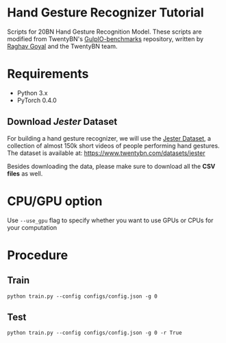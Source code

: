 # Hand Gesture Recognizer Tutorial

Scripts for 20BN Hand Gesture Recognition Model. These scripts are modified from TwentyBN's [GulpIO-benchmarks](https://github.com/TwentyBN/GulpIO-benchmarks) repository, written by [Raghav Goyal](https://github.com/raghavgoyal14) and the TwentyBN team.

# Requirements

- Python 3.x
- PyTorch 0.4.0

## Download *Jester* Dataset

For building a hand gesture recognizer, we will use the [Jester Dataset](https://www.twentybn.com/datasets/jester), a collection of almost 150k short videos of people performing hand
gestures. The dataset is available at: https://www.twentybn.com/datasets/jester

Besides downloading the data, please make sure to download all the **CSV files** as well.

# CPU/GPU option
Use `--use_gpu` flag to specify whether you want to use GPUs or CPUs for your computation

# Procedure

## Train
`python train.py --config configs/config.json -g 0`

## Test
`python train.py --config configs/config.json -g 0 -r True`
